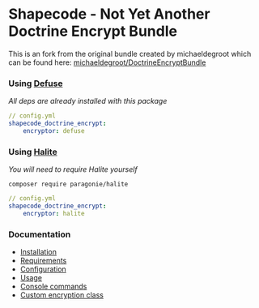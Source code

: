 # Shapecode - Not Yet Another Doctrine Encrypt Bundle

This is an fork from the original bundle created by michaeldegroot which can be found here:
[michaeldegroot/DoctrineEncryptBundle](https://github.com/michaeldegroot/DoctrineEncryptBundle)

### Using [Defuse](https://github.com/defuse/php-encryption)

*All deps are already installed with this package*

```yml
// config.yml
shapecode_doctrine_encrypt:
    encryptor: defuse
```

### Using [Halite](https://github.com/paragonie/halite)

*You will need to require Halite yourself*

`composer require paragonie/halite`

```yml
// config.yml
shapecode_doctrine_encrypt:
    encryptor: halite
```

### Documentation

* [Installation](https://github.com/shapecode/nya-doctrine-encrypt-bundle/blob/master/docs/installation.md)
* [Requirements](https://github.com/shapecode/nya-doctrine-encrypt-bundle/blob/master/docs/installation.md#requirements)
* [Configuration](https://github.com/shapecode/nya-doctrine-encrypt-bundle/blob/master/docs/configuration.md)
* [Usage](https://github.com/shapecode/nya-doctrine-encrypt-bundle/blob/master/docs/usage.md)
* [Console commands](https://github.com/shapecode/nya-doctrine-encrypt-bundle/blob/master/docs/commands.md)
* [Custom encryption class](https://github.com/shapecode/nya-doctrine-encrypt-bundle/blob/master/docs/custom_encryptor.md)
